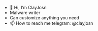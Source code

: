- 👋 Hi, I’m ClayJosn
- Malware writer
- Can customize anything you need
- 📫 How to reach me telegram: @clayjosn

<!---
ClayJosn/ClayJosn is a ✨ special ✨ repository because its `README.md` (this file) appears on your GitHub profile.
You can click the Preview link to take a look at your changes.
--->
